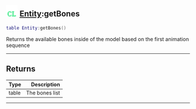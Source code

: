 ## <img src="../../.gitbook/assets/client.png" width="32" height="32" /> [Entity](../entity/README.md):getBones

```lua
table Entity:getBones()
```

Returns the available bones inside of the model based on the first animation sequence<br>

-----------------
## Returns

| Type   | Description |
| ------ | ----------: |
| table | The bones list |


--------